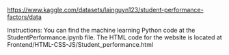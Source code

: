 https://www.kaggle.com/datasets/lainguyn123/student-performance-factors/data

Instructions: You can find the machine learning Python code at the StudentPerformance.ipynb file. The HTML code for the website is located at Frontend/HTML-CSS-JS/Student_performance.html
